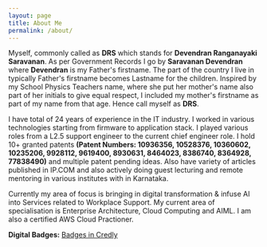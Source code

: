 ```yaml
---
layout: page
title: About Me
permalink: /about/
---
```


Myself, commonly called as **DRS** which stands for **Devendran Ranganayaki Saravanan**. As per Government Records I go by **Saravanan Devendran** where **Devendran** is my Father's firstname. The part of the country I live in typically Father's firstname becomes Lastname for the children. Inspired by my School Physics Teachers name, where she put her mother's name also part of her initials to give equal respect, I included my mother's firstname as part of my name from that age. Hence call myself as **DRS**.

I have total of 24 years of experience in the IT industry. I worked in various technologies starting from firmware to application stack. I played various roles from a L2.5 support engineer to the current chief engineer role. I hold 10+ granted patents **(Patent Numbers: 10936356, 10528376, 10360602, 10235206, 9928112, 9619400, 8930631, 8464023, 8386740, 8364928, 77838490)** and multiple patent pending ideas. Also have variety of articles published in IP.COM and also actively doing guest lecturing and remote mentoring in various institutes with in Karnataka. 

Currently my area of focus is bringing in digital transformation & infuse AI into Services related to Workplace Support. My current area of specialisation is  Enterprise Architecture, Cloud Computing and AIML. I am also a certified AWS Cloud Practioner.

**Digital Badges:**
[Badges in Credly](https://www.credly.com/users/saravanan-devendran/badges)


